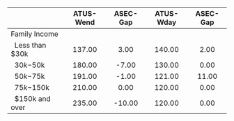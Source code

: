 
|                      |    ATUS-Wend |     ASEC-Gap |    ATUS-Wday |     ASEC-Gap |
| -------------------- | :----------: | :----------: | :----------: | :----------: |
| Family Income        |              |              |              |              |
| &nbsp;&nbsp;Less than $30k |       137.00 |         3.00 |       140.00 |         2.00 |
| &nbsp;&nbsp;$30k-$50k |       180.00 |        -7.00 |       130.00 |         0.00 |
| &nbsp;&nbsp;$50k-$75k |       191.00 |        -1.00 |       121.00 |        11.00 |
| &nbsp;&nbsp;$75k-$150k |       210.00 |         0.00 |       120.00 |         0.00 |
| &nbsp;&nbsp;$150k and over |       235.00 |       -10.00 |       120.00 |         0.00 |

